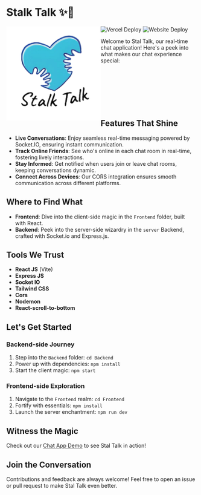 # Stalk Talk ✨💬

<img src="https://github.com/Ashish-CodeJourney/Stalk-Talk/blob/master/Frontend/src/assets/logo.png?raw=true" alt="Stal Talk Logo" width="250" height="250" align="left">

![Vercel Deploy](https://deploy-badge.vercel.app/vercel/stalktalk?style=plastic&name=Frontend)
![Website Deploy](https://deploy-badge.vercel.app/?url=https%3A%2F%2Fstalk-talk.onrender.com&style=plastic&logo=Backend&name=Backend)

Welcome to Stal Talk, our real-time chat application! Here's a peek into what makes our chat experience special:

<br><br><br><br><br><br>

## Features That Shine

- **Live Conversations**: Enjoy seamless real-time messaging powered by Socket.IO, ensuring instant communication.
- **Track Online Friends**: See who's online in each chat room in real-time, fostering lively interactions.
- **Stay Informed**: Get notified when users join or leave chat rooms, keeping conversations dynamic.
- **Connect Across Devices**: Our CORS integration ensures smooth communication across different platforms.

## Where to Find What

- **Frontend**: Dive into the client-side magic in the `Frontend` folder, built with React.
- **Backend**: Peek into the server-side wizardry in the `server` Backend, crafted with Socket.io and Express.js.

## Tools We Trust

- **React JS** (Vite)
- **Express JS**
- **Socket IO**
- **Tailwind CSS**
- **Cors**
- **Nodemon**
- **React-scroll-to-bottom**

## Let's Get Started

### Backend-side Journey

1. Step into the `Backend` folder: `cd Backend`
2. Power up with dependencies: `npm install`
3. Start the client magic: `npm start`

### Frontend-side Exploration

1. Navigate to the `Frontend` realm: `cd Frontend`
2. Fortify with essentials: `npm install`
3. Launch the server enchantment: `npm run dev`

## Witness the Magic

Check out our [Chat App Demo](https://stalktalk.ashishcodejourney.tech/) to see Stal Talk in action!

## Join the Conversation

Contributions and feedback are always welcome! Feel free to open an issue or pull request to make Stal Talk even better.

